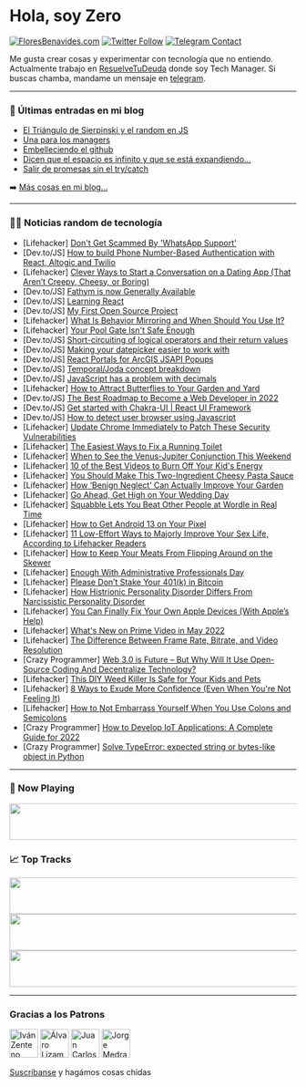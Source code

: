 # Hola, soy Zero

[![FloresBenavides.com](https://img.shields.io/website?down_message=oops&label=MiBlog&style=for-the-badge&up_message=online&url=https%3A%2F%2Ffloresbenavides.com)](https://floresbenavides.com) [![Twitter Follow](https://img.shields.io/twitter/follow/ZeroDragon?color=%231DA1F2&label=Follow&logo=twitter&logoColor=ffffff&style=for-the-badge)](https://twitter.com/zerodragon) [![Telegram Contact](https://img.shields.io/badge/escr%C3%ADbeme-ZeroDragon-%2326A5E4?style=for-the-badge&logo=telegram)](https://t.me/zerodragon)

Me gusta crear cosas y experimentar con tecnología que no entiendo.
Actualmente trabajo en [ResuelveTuDeuda](http://github.com/resuelve) donde soy Tech Manager.
Si buscas chamba, mandame un mensaje en [telegram](https://t.me/zerodragon).

---

### 📕 Últimas entradas en mi blog
<!-- BLOG-POST-LIST:START -->
- [El Triángulo de Sierpinski y el random en JS](https://floresbenavides.com/el-triangulo-de-sierpinski-y-el-random-en-js/)
- [Una para los managers](https://floresbenavides.com/una-para-los-managers/)
- [Embelleciendo el github](https://floresbenavides.com/embelleciendo-el-github/)
- [Dicen que el espacio es infinito y que se está expandiendo…](https://floresbenavides.com/dicen-que-el-espacio-es-infinito-y-que-se-esta-expandiendo/)
- [Salir de promesas sin el try/catch](https://floresbenavides.com/salir-de-promesas-sin-el-try-catch/)
<!-- BLOG-POST-LIST:END -->

➡️ [Más cosas en mi blog...](https://floresbenavides.com)

---

### 👨‍💻 Noticias random de tecnología
<!-- TECH-POSTS:START -->
- [Lifehacker] [Don&#39;t Get Scammed By &#39;WhatsApp Support&#39;](https://lifehacker.com/dont-get-scammed-by-whatsapp-support-1848855075)
- [Dev.to/JS] [How to build Phone Number-Based Authentication with React, Altogic and Twilio](https://dev.to/altogic/how-to-build-phone-number-based-authentication-with-react-altogic-and-twilio-26la)
- [Lifehacker] [Clever Ways to Start a Conversation on a Dating App &lpar;That Aren’t Creepy, Cheesy, or Boring&rpar;](https://lifehacker.com/clever-ways-to-start-a-conversation-on-a-dating-app-th-1848854559)
- [Dev.to/JS] [Fathym is now Generally Available](https://dev.to/richkurtzman/fathym-is-now-generally-available-2h8j)
- [Dev.to/JS] [Learning React](https://dev.to/mnd/learning-react-17p2)
- [Dev.to/JS] [My First Open Source Project](https://dev.to/vpgmackan/my-first-open-source-project-1p45)
- [Lifehacker] [What Is Behavior Mirroring and When Should You Use It?](https://lifehacker.com/what-is-behavior-mirroring-and-when-should-you-use-it-1848849649)
- [Lifehacker] [Your Pool Gate Isn&#39;t Safe Enough](https://lifehacker.com/your-pool-gate-isnt-safe-enough-1848854443)
- [Dev.to/JS] [Short-circuiting of logical operators and their return values](https://dev.to/oalbacha/short-circuiting-of-logical-operators-and-their-return-values-5n7)
- [Dev.to/JS] [Making your datepicker easier to work with](https://dev.to/dgreene1/making-your-datepicker-easier-to-work-with-21n4)
- [Dev.to/JS] [React Portals for ArcGIS JSAPI Popups](https://dev.to/odoenet/react-portals-for-arcgis-jsapi-popups-bnf)
- [Dev.to/JS] [Temporal/Joda concept breakdown](https://dev.to/dgreene1/temporaljoda-concept-breakdown-51gk)
- [Dev.to/JS] [JavaScript has a problem with decimals](https://dev.to/nicozerpa/javascript-has-a-problem-with-decimals-5dj8)
- [Lifehacker] [How to Attract Butterflies to Your Garden and Yard](https://lifehacker.com/how-to-attract-butterflies-to-your-garden-and-yard-1848854130)
- [Dev.to/JS] [The Best Roadmap to Become a Web Developer in 2022](https://dev.to/get_admired/the-best-roadmap-to-become-a-web-developer-in-2022-4jfp)
- [Dev.to/JS] [Get started with Chakra-UI | React UI Framework](https://dev.to/thatanjan/get-started-with-chakra-ui-react-ui-framework-28bf)
- [Dev.to/JS] [How to detect user browser using Javascript](https://dev.to/incoderweb/how-to-detect-user-browser-using-javascript-20g2)
- [Lifehacker] [Update Chrome Immediately to Patch These Security Vulnerabilities](https://lifehacker.com/update-chrome-immediately-to-patch-these-security-vulne-1848853708)
- [Lifehacker] [The Easiest Ways to Fix a Running Toilet](https://lifehacker.com/the-easiest-ways-to-fix-a-running-toilet-1848853435)
- [Lifehacker] [When to See the Venus-Jupiter Conjunction This Weekend](https://lifehacker.com/when-to-see-the-venus-jupiter-conjunction-this-weekend-1848849774)
- [Lifehacker] [10 of the Best Videos to Burn Off Your Kid&#39;s Energy](https://lifehacker.com/10-of-the-best-videos-to-burn-off-your-kids-energy-1848849647)
- [Lifehacker] [You Should Make This Two-Ingredient Cheesy Pasta Sauce](https://lifehacker.com/you-should-make-this-two-ingredient-cheesy-pasta-sauce-1848851512)
- [Lifehacker] [How ‘Benign Neglect’ Can Actually Improve Your Garden](https://lifehacker.com/how-benign-neglect-can-actually-improve-your-garden-1848849703)
- [Lifehacker] [Go Ahead, Get High on Your Wedding Day](https://lifehacker.com/go-ahead-get-high-on-your-wedding-day-1848836404)
- [Lifehacker] [Squabble Lets You Beat Other People at Wordle in Real Time](https://lifehacker.com/squabble-lets-you-beat-other-people-at-wordle-in-real-t-1848849342)
- [Lifehacker] [How to Get Android 13 on Your Pixel](https://lifehacker.com/how-to-get-android-13-on-your-pixel-1848848786)
- [Lifehacker] [11 Low-Effort Ways to Majorly Improve Your Sex Life, According to Lifehacker Readers](https://lifehacker.com/11-low-effort-ways-to-majorly-improve-your-sex-life-ac-1848844935)
- [Lifehacker] [How to Keep Your Meats From Flipping Around on the Skewer](https://lifehacker.com/how-to-keep-your-meats-from-flipping-around-on-the-skew-1848849185)
- [Lifehacker] [Enough With Administrative Professionals Day](https://lifehacker.com/enough-with-administrative-professionals-day-1848849174)
- [Lifehacker] [Please Don’t Stake Your 401&lpar;k&rpar; in Bitcoin](https://lifehacker.com/please-don-t-stake-your-401-k-in-bitcoin-1848848959)
- [Lifehacker] [How Histrionic Personality Disorder Differs From Narcissistic Personality Disorder](https://lifehacker.com/how-histrionic-personality-disorder-differs-from-narcis-1848847780)
- [Lifehacker] [You Can Finally Fix Your Own Apple Devices &lpar;With Apple’s Help&rpar;](https://lifehacker.com/you-can-finally-fix-your-own-apple-devices-with-apple-1848847963)
- [Lifehacker] [What&#39;s New on Prime Video in May 2022](https://lifehacker.com/whats-new-on-prime-video-in-may-2022-1848848337)
- [Lifehacker] [The Difference Between Frame Rate, Bitrate, and Video Resolution](https://lifehacker.com/the-difference-between-frame-rate-bitrate-and-video-r-1848848182)
- [Crazy Programmer] [Web 3.0 is Future – But Why Will It Use Open-Source Coding And Decentralize Technology?](https://www.thecrazyprogrammer.com/2022/04/web-3-0.html)
- [Lifehacker] [This DIY Weed Killer Is Safe for Your Kids and Pets](https://lifehacker.com/this-diy-weed-killer-is-safe-for-your-kids-and-pets-1848846558)
- [Lifehacker] [8 Ways to Exude More Confidence &lpar;Even When You&#39;re Not Feeling It&rpar;](https://lifehacker.com/8-ways-to-exude-more-confidence-even-when-youre-not-fe-1848843069)
- [Lifehacker] [How to Not Embarrass Yourself When You Use Colons and Semicolons](https://lifehacker.com/how-to-use-a-semicolon-without-fucking-it-up-1848844770)
- [Crazy Programmer] [How to Develop IoT Applications: A Complete Guide for 2022](https://www.thecrazyprogrammer.com/2022/04/how-to-develop-iot-applications.html)
- [Crazy Programmer] [Solve TypeError: expected string or bytes-like object in Python](https://www.thecrazyprogrammer.com/2022/04/expected-string-or-bytes-like-object.html)<!-- TECH-POSTS:END -->

---

### 🎵 Now Playing
<a href="https://spotify-now-playing-dun.vercel.app/now-playing?open"><img src="https://spotify-now-playing-dun.vercel.app/now-playing" width="540" height="64"></a>

### 📈 Top Tracks
<a href="https://spotify-now-playing-dun.vercel.app/top-tracks?i=1&open"><img src="https://spotify-now-playing-dun.vercel.app/top-tracks?i=1" width="540" height="64"></a>
<a href="https://spotify-now-playing-dun.vercel.app/top-tracks?i=2&open"><img src="https://spotify-now-playing-dun.vercel.app/top-tracks?i=2" width="540" height="64"></a>
<a href="https://spotify-now-playing-dun.vercel.app/top-tracks?i=3&open"><img src="https://spotify-now-playing-dun.vercel.app/top-tracks?i=3" width="540" height="64"></a>

---

### Gracias a los Patrons
[<img src="https://avatars.githubusercontent.com/u/243380?v=4" alt="Iván Zenteno" width="50px">](https://github.com/k001) [<img src="https://avatars.githubusercontent.com/u/19955639?v=4" alt="Álvaro Lizama" width="50px">](https://github.com/alvarolizama) [<img src="https://avatars.githubusercontent.com/u/2718753?v=4" alt="Juan Carlos Ruiz" width="50px">](https://github.com/JuanCrg90) [<img src="https://avatars.githubusercontent.com/u/37025?v=4" alt="Jorge Medrano" width="50px">](https://github.com/h1pp1e) 

[Suscríbanse](https://www.patreon.com/zerodragon) y hagámos cosas chidas
